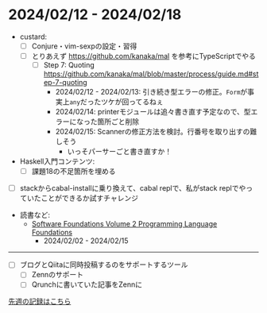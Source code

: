 # 2024/02/12 - 2024/02/18

- custard:
    - [ ] Conjure・vim-sexpの設定・習得
    - [ ] とりあえず <https://github.com/kanaka/mal> を参考にTypeScriptでやる
        - [ ] Step 7: Quoting <https://github.com/kanaka/mal/blob/master/process/guide.md#step-7-quoting>
            - 2024/02/12 - 2024/02/13: 引き続き型エラーの修正。`Form`が事実上`any`だったツケが回ってるねぇ
            - 2024/02/14: printerモジュールは追々書き直す予定なので、型エラーになった箇所ごと削除
            - 2024/02/15: Scannerの修正方法を検討。行番号を取り出すの難しそう
                - いっそパーサーごと書き直すか！
- Haskell入門コンテンツ:
    - [ ] 課題18の不足箇所を埋める
- [ ] stackからcabal-installに乗り換えて、cabal replで、私がstack replでやっていたことができるか試すチャレンジ
- 読書など:
    - [Software Foundations Volume 2 Programming Language Foundations](https://softwarefoundations.cis.upenn.edu/plf-current/index.html)
        - 2024/02/02 - 2024/02/15

------

- [ ] ブログとQiitaに同時投稿するのをサポートするツール
    - [ ] Zennのサポート
    - [ ] Qrunchに書いていた記事をZennに

[先週の記録はこちら](https://github.com/igrep/daily-commits/blob/c4176ff45ec89449868574cff33285557ff88f75/yesterday.md)
